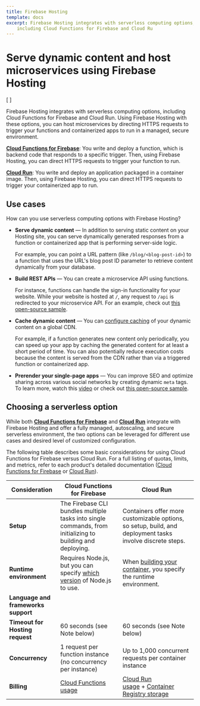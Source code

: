 ```yaml
---
title: Firebase Hosting
template: docs
excerpt: Firebase Hosting integrates with serverless computing options,
    including Cloud Functions for Firebase and Cloud Ru
---
```


<!--StartFragment-->

# Serve dynamic content and host microservices using Firebase Hosting

\[ ]

Firebase Hosting integrates with serverless computing options, including Cloud Functions for Firebase and Cloud Run. Using Firebase Hosting with these options, you can host microservices by directing HTTPS requests to trigger your functions and containerized apps to run in a managed, secure environment.

**[Cloud Functions for Firebase](https://firebase.google.com/docs/hosting/functions)**: You write and deploy a function, which is backend code that responds to a specific trigger. Then, using Firebase Hosting, you can direct HTTPS requests to trigger your function to run.

**[Cloud Run](https://firebase.google.com/docs/hosting/cloud-run)**: You write and deploy an application packaged in a container image. Then, using Firebase Hosting, you can direct HTTPS requests to trigger your containerized app to run.

## Use cases

How can you use serverless computing options with Firebase Hosting?

-   **Serve dynamic content** — In addition to serving static content on your Hosting site, you can serve dynamically generated responses from a function or containerized app that is performing server-side logic.

    For example, you can point a URL pattern (like `/blog/<blog-post-id>`) to a function that uses the URL's blog post ID parameter to retrieve content dynamically from your database.

-   **Build REST APIs** — You can create a microservice API using functions.

    For instance, functions can handle the sign-in functionality for your website. While your website is hosted at `/`, any request to `/api` is redirected to your microservice API. For an example, check out [this open-source sample](https://github.com/firebase/functions-samples/tree/Node-8/authenticated-json-api).

-   **Cache dynamic content** — You can [configure caching](https://firebase.google.com/docs/hosting/manage-cache) of your dynamic content on a global CDN.

    For example, if a function generates new content only periodically, you can speed up your app by caching the generated content for at least a short period of time. You can also potentially reduce execution costs because the content is served from the CDN rather than via a triggered function or containerized app.

-   **Prerender your single-page apps** — You can improve SEO and optimize sharing across various social networks by creating dynamic `meta` tags. To learn more, watch this [video](https://www.youtube.com/watch?v=82tZAPMHfT4) or check out [this open-source sample](https://github.com/firebase/functions-samples/tree/Node-8/isomorphic-react-app).

## Choosing a serverless option

While both **[Cloud Functions for Firebase](https://firebase.google.com/docs/hosting/functions)** and **[Cloud Run](https://firebase.google.com/docs/hosting/cloud-run)** integrate with Firebase Hosting and offer a fully managed, autoscaling, and secure serverless environment, the two options can be leveraged for different use cases and desired level of customized configuration.

The following table describes some basic considerations for using Cloud Functions for Firebase versus Cloud Run. For a full listing of quotas, limits, and metrics, refer to each product's detailed documentation ([Cloud Functions for Firebase](https://firebase.google.com/docs/functions/quotas) or [Cloud Run](https://cloud.google.com/run/quotas)).

| **Consideration**                   | **Cloud Functions for Firebase**                                                                                                                          | **Cloud Run**                                                                                                                         |
| ----------------------------------- | --------------------------------------------------------------------------------------------------------------------------------------------------------- | ------------------------------------------------------------------------------------------------------------------------------------- |
| **Setup**                           | The Firebase CLI bundles multiple tasks into single commands, from initializing to building and deploying.                                                | Containers offer more customizable options, so setup, build, and deployment tasks involve discrete steps.                             |
| **Runtime environment**             | Requires Node.js, but you can specify [which version](https://firebase.google.com/docs/functions/manage-functions#set_runtime_options) of Node.js to use. | When [building your container](https://firebase.google.com/docs/hosting/cloud-run#containerize), you specify the runtime environment. |
| **Language and frameworks support** |                                                                                                                                                           |                                                                                                                                       |
| **Timeout for Hosting request**     | 60 seconds (see Note below)                                                                                                                               | 60 seconds (see Note below)                                                                                                           |
| **Concurrency**                     | 1 request per function instance (no concurrency per instance)                                                                                             | Up to 1,000 concurrent requests per container instance                                                                                |
| **Billing**                         | [Cloud Functions usage](https://firebase.google.com/pricing)                                                                                              | [Cloud Run usage](https://cloud.google.com/run/pricing) + [Container Registry storage](https://cloud.google.com/container-registry/)  |

<!--EndFragment-->
